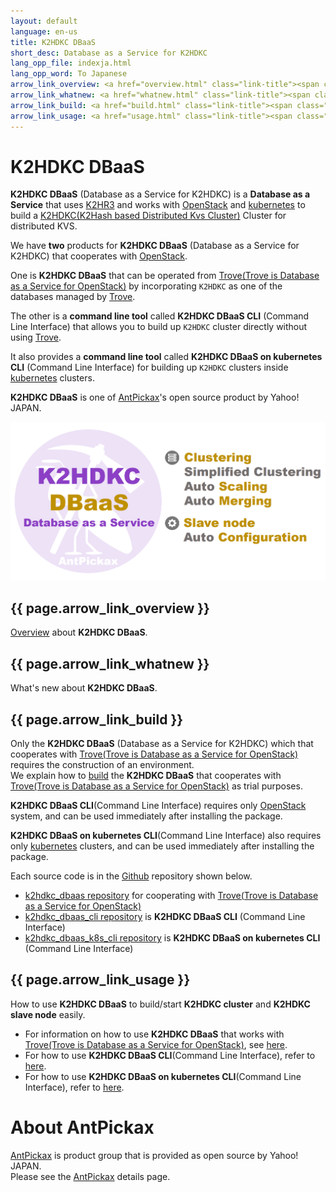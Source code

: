 ```yaml
---
layout: default
language: en-us
title: K2HDKC DBaaS
short_desc: Database as a Service for K2HDKC
lang_opp_file: indexja.html
lang_opp_word: To Japanese
arrow_link_overview: <a href="overview.html" class="link-title"><span class="arrow-base link-arrow-right"></span>Overview</a>
arrow_link_whatnew: <a href="whatnew.html" class="link-title"><span class="arrow-base link-arrow-right"></span>What's new</a>
arrow_link_build: <a href="build.html" class="link-title"><span class="arrow-base link-arrow-right"></span>Build a trial environment</a>
arrow_link_usage: <a href="usage.html" class="link-title"><span class="arrow-base link-arrow-right"></span>Usage</a>
---
```


# **K2HDKC DBaaS**
**K2HDKC DBaaS** (Database as a Service for K2HDKC) is a **Database as a Service** that uses [K2HR3](https://k2hr3.antpick.ax/) and works with [OpenStack](https://www.openstack.org/) and [kubernetes](https://kubernetes.io/) to build a [K2HDKC(K2Hash based Distributed Kvs Cluster)](https://k2hdkc.antpick.ax/index.html) Cluster for distributed KVS.  

We have **two** products for **K2HDKC DBaaS** (Database as a Service for K2HDKC) that cooperates with [OpenStack](https://www.openstack.org/).  

One is **K2HDKC DBaaS** that can be operated from [Trove(Trove is Database as a Service for OpenStack)](https://wiki.openstack.org/wiki/Trove) by incorporating `K2HDKC` as one of the databases managed by [Trove](https://wiki.openstack.org/wiki/Trove).  

The other is a **command line tool** called **K2HDKC DBaaS CLI** (Command Line Interface) that allows you to build up `K2HDKC` cluster directly without using [Trove](https://wiki.openstack.org/wiki/Trove).  

It also provides a **command line tool** called **K2HDKC DBaaS on kubernetes CLI** (Command Line Interface) for building up `K2HDKC` clusters inside [kubernetes](https://kubernetes.io/) clusters.  

**K2HDKC DBaaS** is one of [AntPickax](https://antpick.ax/)'s open source product by Yahoo! JAPAN.  

![K2HDKC DBaaS](images/top_k2hdkc_dbaas.png)

## {{ page.arrow_link_overview }}
[Overview](overview.html) about **K2HDKC DBaaS**.

## {{ page.arrow_link_whatnew }}
What's new about **K2HDKC DBaaS**.

## {{ page.arrow_link_build }}
Only the **K2HDKC DBaaS** (Database as a Service for K2HDKC) which that cooperates with [Trove(Trove is Database as a Service for OpenStack)](https://wiki.openstack.org/wiki/Trove) requires the construction of an environment.  
We explain how to [build](build.html) the **K2HDKC DBaaS** that cooperates with [Trove(Trove is Database as a Service for OpenStack)](https://wiki.openstack.org/wiki/Trove) as trial purposes.  

**K2HDKC DBaaS CLI**(Command Line Interface) requires only [OpenStack](https://www.openstack.org/) system, and can be used immediately after installing the package.  

**K2HDKC DBaaS on kubernetes CLI**(Command Line Interface) also requires only [kubernetes](https://kubernetes.io/) clusters, and can be used immediately after installing the package.  

Each source code is in the [Github](https://github.com/) repository shown below.
- [k2hdkc_dbaas repository](https://github.com/yahoojapan/k2hdkc_dbaas) for cooperating with [Trove(Trove is Database as a Service for OpenStack)](https://wiki.openstack.org/wiki/Trove)
- [k2hdkc_dbaas_cli repository](https://github.com/yahoojapan/k2hdkc_dbaas_cli) is **K2HDKC DBaaS CLI** (Command Line Interface)
- [k2hdkc_dbaas_k8s_cli repository](https://github.com/yahoojapan/k2hdkc_dbaas_k8s_cli) is **K2HDKC DBaaS on kubernetes CLI** (Command Line Interface)

## {{ page.arrow_link_usage }}
How to use **K2HDKC DBaaS** to build/start **K2HDKC cluster** and **K2HDKC slave node** easily.  
- For information on how to use **K2HDKC DBaaS** that works with [Trove(Trove is Database as a Service for OpenStack)](https://wiki.openstack.org/wiki/Trove), see [here](usage.html).
- For how to use **K2HDKC DBaaS CLI**(Command Line Interface), refer to [here](usage_cli.html).
- For how to use **K2HDKC DBaaS on kubernetes CLI**(Command Line Interface), refer to [here](usage_k8s_cli.html).

# About AntPickax
[AntPickax](https://antpick.ax/) is product group that is provided as open source by Yahoo! JAPAN.  
Please see the [AntPickax](https://antpick.ax/) details page.
